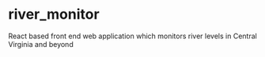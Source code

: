 # river_monitor
React based front end web application which monitors river levels in Central Virginia and beyond
